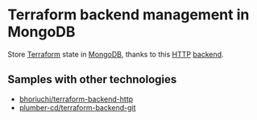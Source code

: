# Terraform backend management in MongoDB

Store [Terraform](https://www.terraform.io) state in [MongoDB](https://www.mongodb.com/), thanks to this
[HTTP](https://www.terraform.io/language/settings/backends/http) [backend](https://github.com/hashicorp/terraform/tree/main/internal/backend/remote-state).

## Samples with other technologies

* [bhoriuchi/terraform-backend-http](https://github.com/bhoriuchi/terraform-backend-http)
* [plumber-cd/terraform-backend-git](https://github.com/plumber-cd/terraform-backend-git)

